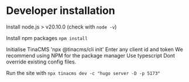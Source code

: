 # Developer installation
Install node.js > v20.10.0 
(check with `node -v`)

Install npm packages
`npm install`

Initialise TinaCMS
'npx @tinacms/cli init'
Enter any client id and token
We recommend using NPM for the package manager
Use typescript
Dont override existing config files.

Run the site with 
`npx tinacms dev -c "hugo server -D -p 5173"`
